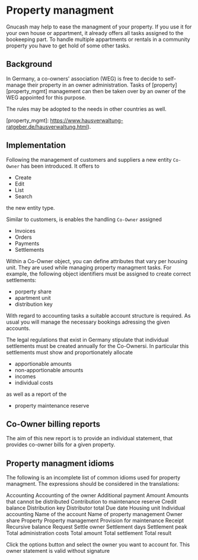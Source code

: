 # Property managment

Gnucash may help to ease the managment of your property. If you use it
for your own house or appartment, it already offers all tasks assigned
to the bookeeping part.  To handle multiple appartments or rentals in
a community property you have to get hold of some other tasks.

## Background

In Germany, a co-owners' association (WEG) is free to decide to
self-manage their property in an owner administration. Tasks of
[property][property_mgmt] management can then be taken over by an
owner of the WEG appointed for this purpose.

The rules may be adopted to the needs in other countries as well.

[property_mgmt]: https://www.hausverwaltung-ratgeber.de/hausverwaltung.html).

## Implementation

Following the management of customers and suppliers a new entity `Co-Owner`
has been introduced. It offers to

* Create
* Edit
* List
* Search

the new entity type.

Similar to customers, is enables the handling `Co-Owner` assigned

* Invoices
* Orders
* Payments
* Settlements

Within a Co-Owner object, you can define attributes that vary per
housing unit. They are used while managing property managment tasks.
For example, the following object identifiers must be assigned to
create correct settlements:

* porperty share
* apartment unit
* distribution key

With regard to accounting tasks a suitable account structure is
required. As usual you will manage the necessary bookings adressing
the given accounts.

The legal regulations that exist in Germany stipulate that individual
settlements must be created annually for the Co-Ownersi. In particular
this settlements must show and proportionately allocate

* apportionable amounts
* non-apportionable amounts
* incomes
* individual costs

as well as a report of the

* property maintenance reserve


## Co-Owner billing reports

The aim of this new report is to provide an individual statement, that
provides co-owner bills for a given property.

## Property managment idioms

The following is an incomplete list of common idioms used for property managment.
The expressions should be considered in the translations:

Accounting
Accounting of the owner
Additional payment
Amount
Amounts that cannot be distributed
Contribution to maintenance reserve
Credit balance
Distribution key
Distributor total
Due date
Housing unit
Individual accounting
Name of the account
Name of property management
Owner share
Property
Property management
Provision for maintenance
Receipt
Recursive balance
Request
Settle owner
Settlement days
Settlement peak
Total administration costs
Total amount
Total settlement
Total result

Click the options button and select the owner you want to account for.
This owner statement is valid without signature
